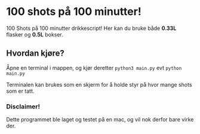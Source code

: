 # 100 shots på 100 minutter!
100 Shots på 100 minutter drikkescript! Her kan du bruke både <b>0.33L</b> flasker og <b>0.5L</b> bokser.


## Hvordan kjøre?
Åpne en terminal i mappen, og kjør deretter ```python3 main.py``` evt ```python main.py```

Terminalen kan brukes som en skjerm for å holde styr på hvor mange shots som er tatt.

### Disclaimer!

Dette programmet ble laget og testet på en mac, og vil nok derfor bare virke der.